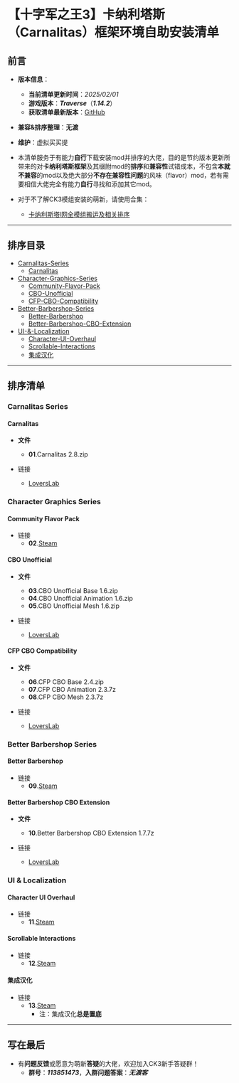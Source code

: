 # 【十字军之王3】卡纳利塔斯（Carnalitas）框架环境自助安装清单

## 前言

- **版本信息**：
    - **当前清单更新时间**：*2025/02/01*
    - **游戏版本**：***Traverse***（***1.14.2***）
    - **获取清单最新版本**：[GitHub](https://github.com/csodaszarvas343/CK3_CSMCaLOG)

- **兼容&排序整理**：**无渡**

- **维护**：虚拟买买提

- 本清单服务于有能力**自行**下载安装mod并排序的大佬，目的是节约版本更新所带来的对**卡纳利塔斯框架**及其缀附mod的**排序**和**兼容性**试错成本，不包含**本就不兼容**的mod以及绝大部分**不存在兼容性问题**的风味（flavor）mod，若有需要相信大佬完全有能力**自行**寻找和添加其它mod。

- 对于不了解CK3模组安装的萌新，请使用合集：
    - [卡纳利斯塔l网全模组搬运及相关排序](https://bbs.3dmgame.com/thread-6454709-1-1.html)

---

## 排序目录
- [Carnalitas-Series](#Carnalitas-Series)
    - [Carnalitas](#Carnalitas)
- [Character-Graphics-Series](#Character-Graphics-Series)
    - [Community-Flavor-Pack](#Community-Flavor-Pack)
    - [CBO-Unofficial](#CBO-Unofficial)
    - [CFP-CBO-Compatibility](#CFP-CBO-Compatibility)
- [Better-Barbershop-Series](#Better-Barbershop-Series)
    - [Better-Barbershop](#Better-Barbershop)
    - [Better-Barbershop-CBO-Extension](#Better-Barbershop-CBO-Extension)
- [UI-&-Localization](#UI--Localization)
    - [Character-UI-Overhaul](#Character-UI-Overhaul)
    - [Scrollable-Interactions](#Scrollable-Interactions)
    - [集成汉化](#集成汉化)

---

## 排序清单

### Carnalitas Series

#### Carnalitas
- **文件**
    - **01**.Carnalitas 2.8.zip

- 链接
    - [LoversLab](https://www.loverslab.com/files/file/14207-carnalitas-unified-sex-mod-framework-for-ck3/)

### Character Graphics Series

#### Community Flavor Pack
- 链接
    - **02**.[Steam](https://steamcommunity.com/sharedfiles/filedetails/?id=2220098919)

#### CBO Unofficial
- **文件**
    - **03**.CBO Unofficial Base 1.6.zip
    - **04**.CBO Unofficial Animation 1.6.zip
    - **05**.CBO Unofficial Mesh 1.6.zip

- 链接
    - [LoversLab](https://www.loverslab.com/files/file/33324-cbo-unofficial/)

#### CFP CBO Compatibility
- **文件**
    - **06**.CFP CBO Base 2.4.zip
    - **07**.CFP CBO Animation 2.3.7z
    - **08**.CFP CBO Mesh 2.3.7z

- 链接
    - [LoversLab](https://www.loverslab.com/files/file/32269-cfp-cbo-patch/)

### Better Barbershop Series

#### Better Barbershop
- 链接
    - **09**.[Steam](https://steamcommunity.com/sharedfiles/filedetails/?id=2220326926)

#### Better Barbershop CBO Extension
- **文件**
    - **10**.Better Barbershop CBO Extension 1.7.7z

- 链接
    - [LoversLab](https://www.loverslab.com/files/file/32401-better-barbershop-cbo-extension/)

### UI & Localization

#### Character UI Overhaul
- 链接
    - **11**.[Steam](https://steamcommunity.com/sharedfiles/filedetails/?id=2519175282)

#### Scrollable Interactions
- 链接
    - **12**.[Steam](https://steamcommunity.com/sharedfiles/filedetails/?id=2517153104)

#### 集成汉化
- 链接
    - **13**.[Steam](https://steamcommunity.com/sharedfiles/filedetails/?id=2903983628)
        - 注：集成汉化**总是置底**

---

## 写在最后
- 有**问题反馈**或愿意为萌新**答疑**的大佬，欢迎加入CK3新手答疑群！
    - **群号**：***113851473***，**入群问题答案**：***无渡客***
